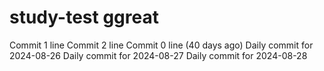 # study-test ggreat
Commit 1 line
Commit 2 line
Commit 0 line (40 days ago)
Daily commit for 2024-08-26
Daily commit for 2024-08-27
Daily commit for 2024-08-28
